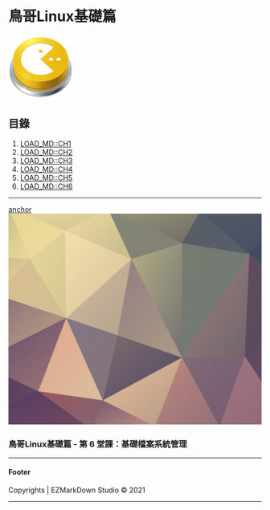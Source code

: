 # 鳥哥Linux基礎篇
![site-logo](images/site-logo.png)

## 目錄
1. [LOAD_MD::CH1](bird-linux-ch1.md)
2. [LOAD_MD::CH2](bird-linux-ch2.md)
3. [LOAD_MD::CH3](bird-linux-ch3.md)
4. [LOAD_MD::CH4](bird-linux-ch4.md)
5. [LOAD_MD::CH5](bird-linux-ch5.md)
6. [LOAD_MD::CH6](bird-linux-ch6.md)
-----

[anchor](CH6-Linux-BASIC-File-System-Manage)
![banner](images/1.jpg)
### 鳥哥Linux基礎篇 - 第 6 堂課：基礎檔案系統管理


<span class="hr"></span>

-----

#### Footer
Copyrights | EZMarkDown Studio &copy; 2021

-----

<span class="d-block mt-5"></span>